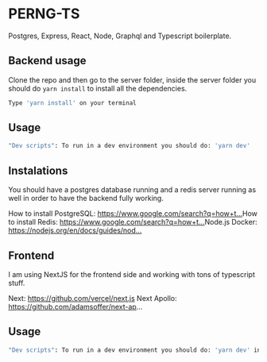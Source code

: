 # PERNG-TS
Postgres, Express, React, Node, Graphql and Typescript boilerplate.

## Backend usage

Clone the repo and then go to the server folder, inside the server folder you should do `yarn install` to install all the dependencies.

```bash
Type 'yarn install' on your terminal
```

## Usage

```bash
"Dev scripts": To run in a dev environment you should do: 'yarn dev'
```

## Instalations

You should have a postgres database running and a redis server running as well in order to have the backend fully working.

How to install PostgreSQL: https://www.google.com/search?q=how+t...​
How to install Redis: https://www.google.com/search?q=how+t...​
Node.js Docker: https://nodejs.org/en/docs/guides/nod...​

## Frontend
I am using NextJS for the frontend side and working with tons of typescript stuff.

Next: https://github.com/vercel/next.js
Next Apollo: https://github.com/adamsoffer/next-ap...

## Usage

```bash
"Dev scripts": To run in a dev environment you should do: 'yarn dev' inside the frontend folder.
```
